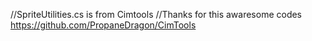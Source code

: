 //SpriteUtilities.cs is from Cimtools
//Thanks for this awaresome codes
https://github.com/PropaneDragon/CimTools
